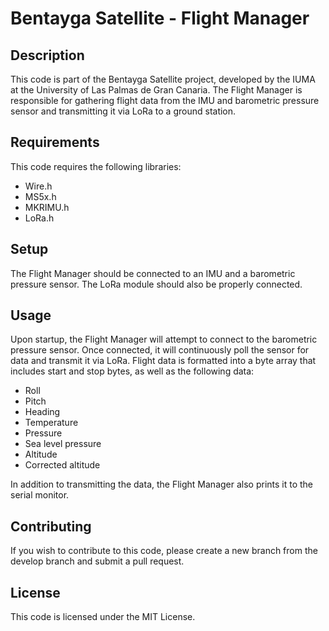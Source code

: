 # Bentayga Satellite - Flight Manager

## Description

This code is part of the Bentayga Satellite project, developed by the IUMA at the University of Las Palmas de Gran Canaria. The Flight Manager is responsible for gathering flight data from the IMU and barometric pressure sensor and transmitting it via LoRa to a ground station.

## Requirements

This code requires the following libraries:
- Wire.h
- MS5x.h
- MKRIMU.h
- LoRa.h

## Setup

The Flight Manager should be connected to an IMU and a barometric pressure sensor. The LoRa module should also be properly connected.

## Usage

Upon startup, the Flight Manager will attempt to connect to the barometric pressure sensor. Once connected, it will continuously poll the sensor for data and transmit it via LoRa. Flight data is formatted into a byte array that includes start and stop bytes, as well as the following data:
- Roll
- Pitch
- Heading
- Temperature
- Pressure
- Sea level pressure
- Altitude
- Corrected altitude

In addition to transmitting the data, the Flight Manager also prints it to the serial monitor. 

## Contributing

If you wish to contribute to this code, please create a new branch from the develop branch and submit a pull request. 

## License

This code is licensed under the MIT License. 
